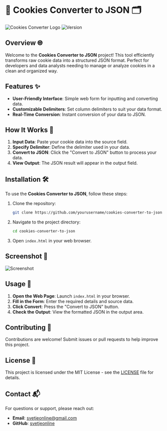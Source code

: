 # 🍪 **Cookies Converter to JSON** 🗂️

![Cookies Converter Logo](https://img.shields.io/badge/Cookies_Converter-to_JSON-blue) ![Version](https://img.shields.io/badge/Version-1.0.0-green)

## Overview 🌐

Welcome to the **Cookies Converter to JSON** project! This tool efficiently transforms raw cookie data into a structured JSON format. Perfect for developers and data analysts needing to manage or analyze cookies in a clean and organized way.

## Features ✨

- **User-Friendly Interface**: Simple web form for inputting and converting data.
- **Customizable Delimiters**: Set column delimiters to suit your data format.
- **Real-Time Conversion**: Instant conversion of your data to JSON.

## How It Works 🔄

1. **Input Data**: Paste your cookie data into the source field.
2. **Specify Delimiter**: Define the delimiter used in your data.
3. **Convert to JSON**: Click the "Convert to JSON" button to process your data.
4. **View Output**: The JSON result will appear in the output field.

## Installation 🛠️

To use the **Cookies Converter to JSON**, follow these steps:

1. Clone the repository:

    ```bash
    git clone https://github.com/yourusername/cookies-converter-to-json.git
    ```

2. Navigate to the project directory:

    ```bash
    cd cookies-converter-to-json
    ```

3. Open `index.html` in your web browser.


## Screenshot 📸

![Screenshot](https://github.com/yourusername/cookies-converter-to-json/blob/main/assets/screenshot.png)


## Usage 🚀

1. **Open the Web Page**: Launch `index.html` in your browser.
2. **Fill in the Form**: Enter the required details and source data.
3. **Click Convert**: Press the "Convert to JSON" button.
4. **Check the Output**: View the formatted JSON in the output area.

## Contributing 🤝

Contributions are welcome! Submit issues or pull requests to help improve this project.

## License 📜

This project is licensed under the MIT License - see the [LICENSE](LICENSE) file for details.

## Contact 📬

For questions or support, please reach out:

- **Email**: svetjeonline@gmail.com
- **GitHub**: [svetjeonline](https://github.com/svetjeonline)
